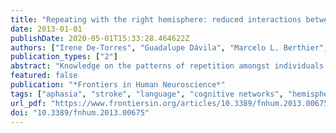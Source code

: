 ```yaml
---
title: "Repeating with the right hemisphere: reduced interactions between phonological and lexical-semantic systems in crossed aphasia?"
date: 2013-01-01
publishDate: 2020-05-01T15:33:28.464622Z
authors: ["Irene De-Torres", "Guadalupe Dávila", "Marcelo L. Berthier", "Seán Froudist Walsh", "Ignacio Moreno-Torres", "Rafael Ruiz-Cruces"]
publication_types: ["2"]
abstract: "Knowledge on the patterns of repetition amongst individuals who develop language deficits in association with right hemisphere lesions (crossed aphasia) is very limited. Available data indicate that repetition in some crossed aphasics experiencing phonological processing deficits is not heavily influenced by lexical-semantic variables (lexicality, imageability, and frequency) as is regularly reported in phonologically-impaired cases with left hemisphere damage. Moreover, in view of the fact that crossed aphasia is rare, information on the role of right cortical areas and white matter tracts underpinning language repetition deficits is scarce. In this study, repetition performance was assessed in two patients with crossed conduction aphasia and striatal/capsular vascular lesions encompassing the right arcuate fasciculus (AF) and inferior frontal-occipital fasciculus (IFOF), the temporal stem and the white matter underneath the supramarginal gyrus. Both patients showed lexicality effects repeating better words than nonwords, but manipulation of other lexical-semantic variables exerted less influence on repetition performance. Imageability and frequency effects, production of meaning-based paraphrases during sentence repetition, or better performance on repeating novel sentences than overlearned clich&#233;s were hardly ever observed in these two patients. In one patient, diffusion tensor imaging disclosed damage to the right long direct segment of the AF and IFOF with relative sparing of the anterior indirect and posterior segments of the AF, together with fully developed left perisylvian white matter pathways. These findings suggest that striatal/capsular lesions extending into the right AF and IFOF in some individuals with right hemisphere language dominance are associated with atypical repetition patterns which might reflect reduced interactions between phonological and lexical-semantic processes."
featured: false
publication: "*Frontiers in Human Neuroscience*"
tags: ["aphasia", "stroke", "language", "cognitive networks", "hemispheric lateralisation", "tractography","brain injury"]
url_pdf: "https://www.frontiersin.org/articles/10.3389/fnhum.2013.00675/full"
doi: "10.3389/fnhum.2013.00675"
---
```



